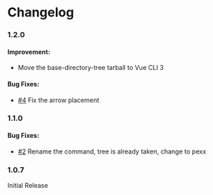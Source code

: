 # Changelog

### 1.2.0

#### Improvement:

- Move the base-directory-tree tarball to Vue CLI 3

#### Bug Fixes:

- [#4](https://github.com/sdras/project-explorer/issues/4) Fix the arrow placement

### 1.1.0

#### Bug Fixes:

- [#2](https://github.com/sdras/project-explorer/issues/2) Rename the command, tree is already taken, change to pexx

### 1.0.7

Initial Release
